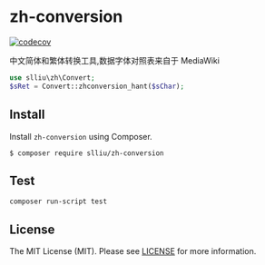 zh-conversion
=====

[![codecov](https://codecov.io/gh/LiuShulong/zh-conversion/branch/master/graph/badge.svg)](https://codecov.io/gh/LiuShulong/zh-conversion)

中文简体和繁体转换工具,数据字体对照表来自于 MediaWiki

```php
use slliu\zh\Convert;
$sRet = Convert::zhconversion_hant($sChar);
```

Install
-------

Install `zh-conversion` using Composer.

```
$ composer require slliu/zh-conversion
```

Test
-------

```
composer run-script test
```

License
-------

The MIT License (MIT). Please see [LICENSE](LICENSE) for more information.